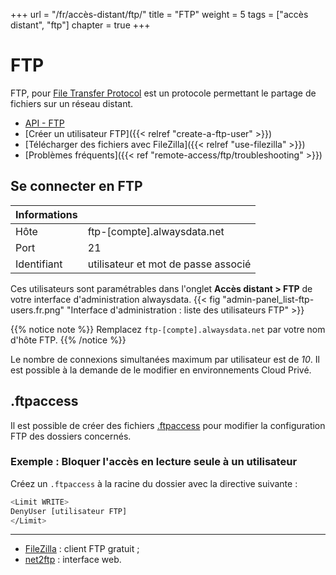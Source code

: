+++
url = "/fr/accès-distant/ftp/"
title = "FTP"
weight = 5
tags = ["accès distant", "ftp"]
chapter = true
+++

# FTP

FTP, pour [File Transfer Protocol](https://fr.wikipedia.org/wiki/File_Transfer_Protocol) est un protocole permettant le partage de fichiers sur un réseau distant.

- [API - FTP](https://api.alwaysdata.com/v1/ftp/doc/)
- [Créer un utilisateur FTP]({{< relref "create-a-ftp-user" >}})
- [Télécharger des fichiers avec FileZilla]({{< relref "use-filezilla" >}})
- [Problèmes fréquents]({{< ref "remote-access/ftp/troubleshooting" >}})

## Se connecter en FTP

| Informations |                                     |
|--------------|-------------------------------------|
| Hôte         | ftp-[compte].alwaysdata.net         |
| Port         | 21                                  |
| Identifiant  | utilisateur et mot de passe associé |

Ces utilisateurs sont paramétrables dans l'onglet **Accès distant > FTP** de votre interface d'administration alwaysdata.
{{< fig "admin-panel_list-ftp-users.fr.png" "Interface d'administration : liste des utilisateurs FTP" >}}

{{% notice note %}}
Remplacez `ftp-[compte].alwaysdata.net` par votre nom d'hôte FTP.
{{% /notice %}}

Le nombre de connexions simultanées maximum par utilisateur est de _10_. Il est possible à la demande de le modifier en environnements Cloud Privé.

## .ftpaccess

Il est possible de créer des fichiers [.ftpaccess](http://www.proftpd.org/docs/howto/ftpaccess.html) pour modifier la configuration FTP des dossiers concernés.

### Exemple : Bloquer l'accès en lecture seule à un utilisateur

Créez un `.ftpaccess` à la racine du dossier avec la directive suivante :

```sh
<Limit WRITE>
DenyUser [utilisateur FTP]
</Limit>
```

---
- [FileZilla](https://filezilla-project.org/download.php) : client FTP gratuit ;
- [net2ftp](https://net2ftp.alwaysdata.com/) : interface web.
